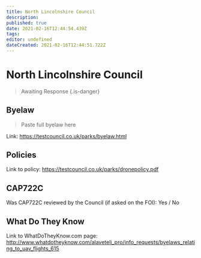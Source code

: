 ```yaml
---
title: North Lincolnshire Council
description: 
published: true
date: 2021-02-16T12:44:54.439Z
tags: 
editor: undefined
dateCreated: 2021-02-16T12:44:51.722Z
---
```


# North Lincolnshire Council
>  Awaiting Response
> {.is-danger}

## Byelaw
> Paste full byelaw here

Link:
https://testcouncil.co.uk/parks/byelaw.html

## Policies
Link to policy:
https://testcouncil.co.uk/parks/dronepolicy.pdf

## CAP722C

Was CAP722C reviewed by the Council (if asked on the FOI): Yes / No

## What Do They Know

Link to WhatDoTheyKnow.com page:
http://www.whatdotheyknow.com/alaveteli_pro/info_requests/byelaws_relating_to_uav_flights_615

